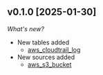 ## v0.1.0 [2025-01-30]

_What's new?_

- New tables added
  - [aws_cloudtrail_log](https://hub.tailpipe.io/plugins/turbot/aws/tables/aws_cloudtrail_log)
- New sources added
  - [aws_s3_bucket](https://hub.tailpipe.io/plugins/turbot/aws/sources/aws_s3_bucket)
